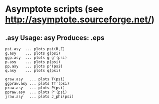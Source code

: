 # Asymptote scripts (see http://asymptote.sourceforge.net/)

<filename>.asy
Usage:	    asy <filename>
Produces:   <filename>.eps
---

	psi.asy  ... plots psi(R,Z)
	g.asy    ... plots g(psi)
	ggp.asy  ... plots g g'(psi)
	p.asy    ... plots p(psi)
	pp.asy   ... plots p'(psi)
	q.asy    ... plots q(psi)

	graw.asy   ... plots T(psi)
	ggpraw.asy ... plots TT'(psi)
	praw.asy   ... plots P(psi)
	ppraw.asy  ... plots P'(psi)
	jraw.asy   ... plots J_phi(psi)

